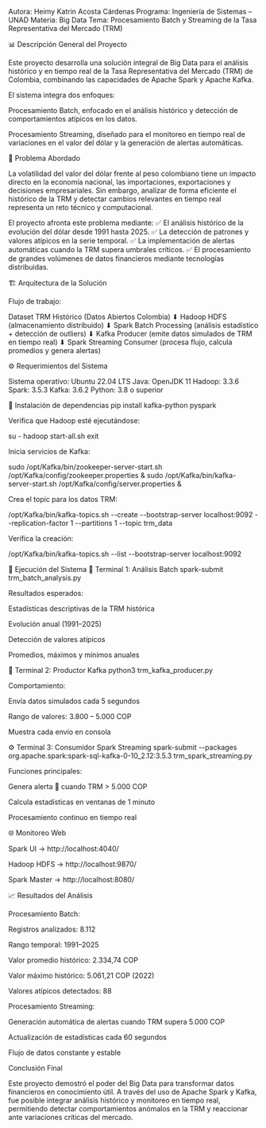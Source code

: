 Autora: Heimy Katrin Acosta Cárdenas
Programa: Ingeniería de Sistemas – UNAD
Materia: Big Data
Tema: Procesamiento Batch y Streaming de la Tasa Representativa del Mercado (TRM)

📊 Descripción General del Proyecto

Este proyecto desarrolla una solución integral de Big Data para el análisis histórico y en tiempo real de la Tasa Representativa del Mercado (TRM) de Colombia, combinando las capacidades de Apache Spark y Apache Kafka.

El sistema integra dos enfoques:

Procesamiento Batch, enfocado en el análisis histórico y detección de comportamientos atípicos en los datos.

Procesamiento Streaming, diseñado para el monitoreo en tiempo real de variaciones en el valor del dólar y la generación de alertas automáticas.

🎯 Problema Abordado

La volatilidad del valor del dólar frente al peso colombiano tiene un impacto directo en la economía nacional, las importaciones, exportaciones y decisiones empresariales. Sin embargo, analizar de forma eficiente el histórico de la TRM y detectar cambios relevantes en tiempo real representa un reto técnico y computacional.

El proyecto afronta este problema mediante:
✅ El análisis histórico de la evolución del dólar desde 1991 hasta 2025.
✅ La detección de patrones y valores atípicos en la serie temporal.
✅ La implementación de alertas automáticas cuando la TRM supera umbrales críticos.
✅ El procesamiento de grandes volúmenes de datos financieros mediante tecnologías distribuidas.

🏗️ Arquitectura de la Solución

Flujo de trabajo:

Dataset TRM Histórico (Datos Abiertos Colombia)
⬇
Hadoop HDFS (almacenamiento distribuido)
⬇
Spark Batch Processing (análisis estadístico + detección de outliers)
⬇
Kafka Producer (emite datos simulados de TRM en tiempo real)
⬇
Spark Streaming Consumer (procesa flujo, calcula promedios y genera alertas)

⚙️ Requerimientos del Sistema

Sistema operativo: Ubuntu 22.04 LTS
Java: OpenJDK 11
Hadoop: 3.3.6
Spark: 3.5.3
Kafka: 3.6.2
Python: 3.8 o superior

🔧 Instalación de dependencias
pip install kafka-python pyspark

Verifica que Hadoop esté ejecutándose:

su - hadoop
start-all.sh
exit

Inicia servicios de Kafka:

sudo /opt/Kafka/bin/zookeeper-server-start.sh /opt/Kafka/config/zookeeper.properties &
sudo /opt/Kafka/bin/kafka-server-start.sh /opt/Kafka/config/server.properties &

Crea el topic para los datos TRM:

/opt/Kafka/bin/kafka-topics.sh --create --bootstrap-server localhost:9092 --replication-factor 1 --partitions 1 --topic trm_data

Verifica la creación:

/opt/Kafka/bin/kafka-topics.sh --list --bootstrap-server localhost:9092

🚀 Ejecución del Sistema
🧮 Terminal 1: Análisis Batch
spark-submit trm_batch_analysis.py

Resultados esperados:

Estadísticas descriptivas de la TRM histórica

Evolución anual (1991–2025)

Detección de valores atípicos

Promedios, máximos y mínimos anuales

📡 Terminal 2: Productor Kafka
python3 trm_kafka_producer.py

Comportamiento:

Envía datos simulados cada 5 segundos

Rango de valores: 3.800 – 5.000 COP

Muestra cada envío en consola

⚙️ Terminal 3: Consumidor Spark Streaming
spark-submit --packages org.apache.spark:spark-sql-kafka-0-10_2.12:3.5.3 trm_spark_streaming.py

Funciones principales:

Genera alerta 🚨 cuando TRM > 5.000 COP

Calcula estadísticas en ventanas de 1 minuto

Procesamiento continuo en tiempo real

🌐 Monitoreo Web

Spark UI → http://localhost:4040/

Hadoop HDFS → http://localhost:9870/

Spark Master → http://localhost:8080/

📈 Resultados del Análisis

Procesamiento Batch:

Registros analizados: 8.112

Rango temporal: 1991–2025

Valor promedio histórico: 2.334,74 COP

Valor máximo histórico: 5.061,21 COP (2022)

Valores atípicos detectados: 88

Procesamiento Streaming:

Generación automática de alertas cuando TRM supera 5.000 COP

Actualización de estadísticas cada 60 segundos

Flujo de datos constante y estable

Conclusión Final

Este proyecto demostró el poder del Big Data para transformar datos financieros en conocimiento útil. A través del uso de Apache Spark y Kafka, fue posible integrar análisis histórico y monitoreo en tiempo real, permitiendo detectar comportamientos anómalos en la TRM y reaccionar ante variaciones críticas del mercado.
